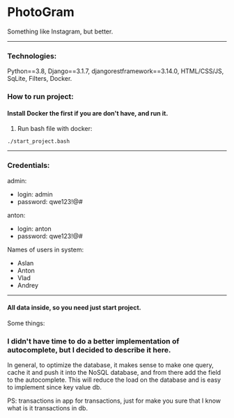 # PhotoGram
Something like Instagram, but better.

___

### Technologies:
Python==3.8, Django==3.1.7, djangorestframework==3.14.0, HTML/CSS/JS, SqLite, Filters,
Docker.

### How to run project:
#### Install Docker the first if you are don't have, and run it.
1. Run bash file with docker:
```
./start_project.bash
```


______

### Credentials:

admin:
* login: admin
* password: qwe123!@#


anton:
* login: anton
* password: qwe123!@#

Names of users in system:
* Aslan
* Anton
* Vlad
* Andrey

_______
#### All data inside, so you need just start project.

Some things:
### I didn't have time to do a better implementation of autocomplete, but I decided to describe it here. 
In general, to optimize the database, it makes sense to make one query, 
cache it and push it into the NoSQL database, and from there 
add the field to the autocomplete. This will reduce the load 
on the database and is easy to implement since key value db.

PS: transactions in app for transactions, just for 
make you sure that I know what is it transactions in db.
